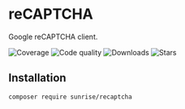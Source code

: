 # reCAPTCHA

Google reCAPTCHA client.

![Coverage](https://img.shields.io/scrutinizer/coverage/g/sunrise-php/recaptcha?style=social)
![Code quality](https://img.shields.io/scrutinizer/quality/g/sunrise-php/recaptcha?style=social)
![Downloads](https://img.shields.io/packagist/dt/sunrise/recaptcha?style=social)
![Stars](https://img.shields.io/github/stars/sunrise-php/recaptcha?style=social)

## Installation

```bash
composer require sunrise/recaptcha
```
